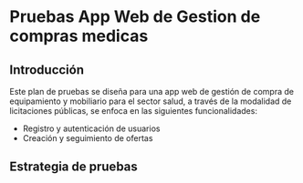 # Pruebas App Web de Gestion de compras medicas

## Introducción
Este plan de pruebas se diseña para una app web de gestión de compra de equipamiento y mobiliario para el sector salud, a través de la modalidad de licitaciones públicas, se enfoca en las siguientes funcionalidades:
- Registro y autenticación de usuarios
- Creación y seguimiento de ofertas

## Estrategia de pruebas




